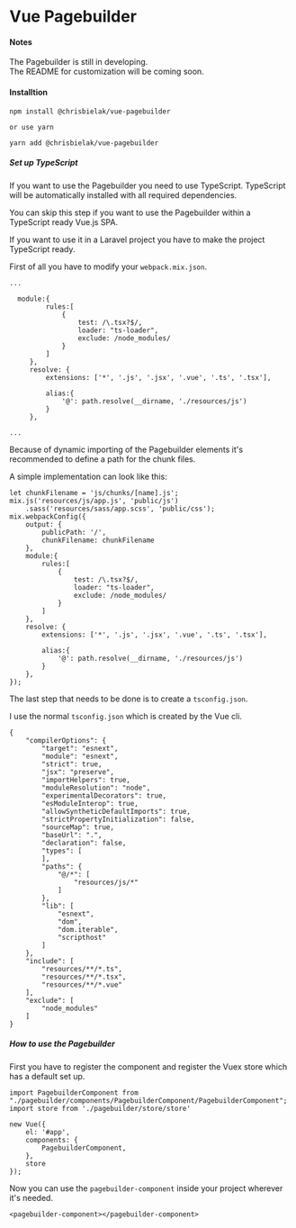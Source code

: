 # Vue Pagebuilder

#### Notes

The Pagebuilder is still in developing.
<br>
The README for customization will be coming soon.

#### Installtion

~~~
npm install @chrisbielak/vue-pagebuilder

or use yarn

yarn add @chrisbielak/vue-pagebuilder
~~~


##### Set up TypeScript
If you want to use the Pagebuilder you need to use TypeScript. TypeScript will be automatically installed with all required dependencies.

You can skip this step if you want to use the Pagebuilder within a TypeScript ready Vue.js SPA.

If you want to use it in a Laravel project you have to make the project TypeScript ready.

First of all you have to modify your `webpack.mix.json`.
~~~
...

  module:{
         rules:[
             {
                 test: /\.tsx?$/,
                 loader: "ts-loader",
                 exclude: /node_modules/
             }
         ]
     },
     resolve: {
         extensions: ['*', '.js', '.jsx', '.vue', '.ts', '.tsx'],
 
         alias:{
             '@': path.resolve(__dirname, './resources/js')
         }
     },
     
...
~~~

Because of dynamic importing of the Pagebuilder elements it's recommended to define a path for the chunk files.

A simple implementation can look like this:
~~~
let chunkFilename = 'js/chunks/[name].js';
mix.js('resources/js/app.js', 'public/js')
    .sass('resources/sass/app.scss', 'public/css');
mix.webpackConfig({
    output: {
        publicPath: '/',
        chunkFilename: chunkFilename
    },
    module:{
        rules:[
            {
                test: /\.tsx?$/,
                loader: "ts-loader",
                exclude: /node_modules/
            }
        ]
    },
    resolve: {
        extensions: ['*', '.js', '.jsx', '.vue', '.ts', '.tsx'],

        alias:{
            '@': path.resolve(__dirname, './resources/js')
        }
    },
});
~~~


The last step that needs to be done is to create a `tsconfig.json`.

I use the normal `tsconfig.json` which is created by the Vue cli.

~~~
{
    "compilerOptions": {
        "target": "esnext",
        "module": "esnext",
        "strict": true,
        "jsx": "preserve",
        "importHelpers": true,
        "moduleResolution": "node",
        "experimentalDecorators": true,
        "esModuleInterop": true,
        "allowSyntheticDefaultImports": true,
        "strictPropertyInitialization": false,
        "sourceMap": true,
        "baseUrl": ".",
        "declaration": false,
        "types": [
        ],
        "paths": {
            "@/*": [
                "resources/js/*"
            ]
        },
        "lib": [
            "esnext",
            "dom",
            "dom.iterable",
            "scripthost"
        ]
    },
    "include": [
        "resources/**/*.ts",
        "resources/**/*.tsx",
        "resources/**/*.vue"
    ],
    "exclude": [
        "node_modules"
    ]
}
~~~



##### How to use the Pagebuilder

First you have to register the component and register the Vuex store which has a default set up.

~~~
import PagebuilderComponent from "./pagebuilder/components/PagebuilderComponent/PagebuilderComponent";
import store from './pagebuilder/store/store'

new Vue({
    el: '#app',
    components: {
        PagebuilderComponent,
    },
    store
});
~~~

Now you can use the `pagebuilder-component` inside your project wherever it's needed.

~~~
<pagebuilder-component></pagebuilder-component>
~~~

